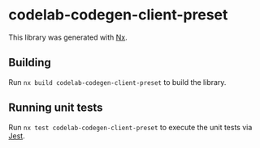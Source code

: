 # codelab-codegen-client-preset

This library was generated with [Nx](https://nx.dev).

## Building

Run `nx build codelab-codegen-client-preset` to build the library.

## Running unit tests

Run `nx test codelab-codegen-client-preset` to execute the unit tests via [Jest](https://jestjs.io).
